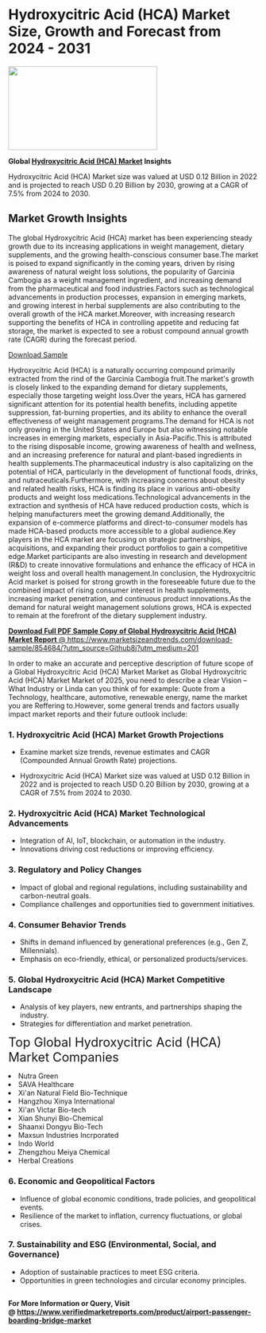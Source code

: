 <H1>Hydroxycitric Acid (HCA) Market Size, Growth and Forecast from 2024 - 2031</H1><img class="aligncenter size-medium wp-image-584254" src="https://thirdeyenews.in/wp-content/uploads/2024/09/Global-Market-Research-300x168.jpeg" alt="" width="300" height="168" /><p><strong>Global&nbsp;<a href="https://www.marketsizeandtrends.com/download-sample/854684/?utm_source=Github8j?utm_medium=201">Hydroxycitric Acid (HCA) Market</a> Insights</strong></p><p>Hydroxycitric Acid (HCA) Market size was valued at USD 0.12 Billion in 2022 and is projected to reach USD 0.20 Billion by 2030, growing at a CAGR of 7.5% from 2024 to 2030.</p><p><h2>Market Growth Insights</h2> <p>The global Hydroxycitric Acid (HCA) market has been experiencing steady growth due to its increasing applications in weight management, dietary supplements, and the growing health-conscious consumer base.The market is poised to expand significantly in the coming years, driven by rising awareness of natural weight loss solutions, the popularity of Garcinia Cambogia as a weight management ingredient, and increasing demand from the pharmaceutical and food industries.Factors such as technological advancements in production processes, expansion in emerging markets, and growing interest in herbal supplements are also contributing to the overall growth of the HCA market.Moreover, with increasing research supporting the benefits of HCA in controlling appetite and reducing fat storage, the market is expected to see a robust compound annual growth rate (CAGR) during the forecast period.</p> <p><a href="DownloadLinkHere" target="_blank">Download Sample</a></p> <p>Hydroxycitric Acid (HCA) is a naturally occurring compound primarily extracted from the rind of the Garcinia Cambogia fruit.The market's growth is closely linked to the expanding demand for dietary supplements, especially those targeting weight loss.Over the years, HCA has garnered significant attention for its potential health benefits, including appetite suppression, fat-burning properties, and its ability to enhance the overall effectiveness of weight management programs.The demand for HCA is not only growing in the United States and Europe but also witnessing notable increases in emerging markets, especially in Asia-Pacific.This is attributed to the rising disposable income, growing awareness of health and wellness, and an increasing preference for natural and plant-based ingredients in health supplements.The pharmaceutical industry is also capitalizing on the potential of HCA, particularly in the development of functional foods, drinks, and nutraceuticals.Furthermore, with increasing concerns about obesity and related health risks, HCA is finding its place in various anti-obesity products and weight loss medications.Technological advancements in the extraction and synthesis of HCA have reduced production costs, which is helping manufacturers meet the growing demand.Additionally, the expansion of e-commerce platforms and direct-to-consumer models has made HCA-based products more accessible to a global audience.Key players in the HCA market are focusing on strategic partnerships, acquisitions, and expanding their product portfolios to gain a competitive edge.Market participants are also investing in research and development (R&D) to create innovative formulations and enhance the efficacy of HCA in weight loss and overall health management.In conclusion, the Hydroxycitric Acid market is poised for strong growth in the foreseeable future due to the combined impact of rising consumer interest in health supplements, increasing market penetration, and continuous product innovations.As the demand for natural weight management solutions grows, HCA is expected to remain at the forefront of the dietary supplement industry.</p> <p><a href="GetMoreLinkHere" target="_blank"></p><p><span class=""><strong>Download Full PDF Sample Copy of Global Hydroxycitric Acid (HCA) Market Report</strong> @ <a href="https://www.marketsizeandtrends.com/download-sample/854684/?utm_source=Github8j?utm_medium=201" target="_blank">https://www.marketsizeandtrends.com/download-sample/854684/?utm_source=Github8j?utm_medium=201</a></span></p><p>In order to make an accurate and perceptive description of future scope of a Global&nbsp;Hydroxycitric Acid (HCA) Market Market as Global&nbsp;Hydroxycitric Acid (HCA) Market Market of 2025, you need to describe a clear Vision &ndash; What Industry or Linda can you think of for example: Quote from a Technology, healthcare, automotive, renewable energy, name the market you are Reffering to.However, some general trends and factors usually impact market reports and their future outlook include:</p><h3>1.&nbsp;<strong>Hydroxycitric Acid (HCA) Market Growth Projections</strong></h3><ul><li>Examine market size trends, revenue estimates and CAGR (Compounded Annual Growth Rate) projections.</li><li><p>Hydroxycitric Acid (HCA) Market size was valued at USD 0.12 Billion in 2022 and is projected to reach USD 0.20 Billion by 2030, growing at a CAGR of 7.5% from 2024 to 2030.</p></li></ul><h3>2.&nbsp;<strong>Hydroxycitric Acid (HCA) Market Technological Advancements</strong></h3><ul><li>Integration of AI, IoT, blockchain, or automation in the industry.</li><li>Innovations driving cost reductions or improving efficiency.</li></ul><h3>3.&nbsp;<strong>Regulatory and Policy Changes</strong></h3><ul><li>Impact of global and regional regulations, including sustainability and carbon-neutral goals.</li><li>Compliance challenges and opportunities tied to government initiatives.</li></ul><h3>4.&nbsp;<strong>Consumer Behavior Trends</strong></h3><ul><li>Shifts in demand influenced by generational preferences (e.g., Gen Z, Millennials).</li><li>Emphasis on eco-friendly, ethical, or personalized products/services.</li></ul><h3>5.&nbsp;<strong>Global Hydroxycitric Acid (HCA) Market Competitive Landscape</strong></h3><ul><li>Analysis of key players, new entrants, and partnerships shaping the industry.</li><li>Strategies for differentiation and market penetration.</li></ul><p data-pm-slice="1 1 []"><span style="color: inherit; font-family: inherit; font-size: 25px;">Top Global Hydroxycitric Acid (HCA) Market Companies</span></p><div class="" data-test-id=""><p><li>Nutra Green</li><li> SAVA Healthcare</li><li> Xi'an Natural Field Bio-Technique</li><li> Hangzhou Xinya International</li><li> Xi'an Victar Bio-tech</li><li> Xian Shunyi Bio-Chemical</li><li> Shaanxi Dongyu Bio-Tech</li><li> Maxsun Industries Incrporated</li><li> Indo World</li><li> Zhengzhou Meiya Chemical</li><li> Herbal Creations</li></p></div><h3>6.&nbsp;<strong>Economic and Geopolitical Factors</strong></h3><ul><li>Influence of global economic conditions, trade policies, and geopolitical events.</li><li>Resilience of the market to inflation, currency fluctuations, or global crises.</li></ul><h3>7.&nbsp;<strong>Sustainability and ESG (Environmental, Social, and Governance)</strong></h3><ul><li>Adoption of sustainable practices to meet ESG criteria.</li><li>Opportunities in green technologies and circular economy principles.</li></ul><h2><strong style="font-size: 14px;">For More Information or Query, Visit @&nbsp;</strong><a style="background-color: #ffffff; font-size: 14px;" href="https://www.marketsizeandtrends.com/report/hydroxycitric-acid-hca-market/" target="_blank">https://www.verifiedmarketreports.com/product/airport-passenger-boarding-bridge-market</a></h2>